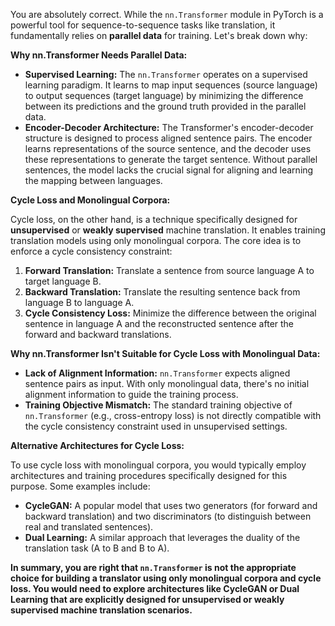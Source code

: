 You are absolutely correct. While the `nn.Transformer` module in PyTorch is a powerful tool for sequence-to-sequence tasks like translation, it fundamentally relies on **parallel data** for training. Let's break down why:

**Why nn.Transformer Needs Parallel Data:**

* **Supervised Learning:** The `nn.Transformer` operates on a supervised learning paradigm. It learns to map input sequences (source language) to output sequences (target language) by minimizing the difference between its predictions and the ground truth provided in the parallel data.
* **Encoder-Decoder Architecture:** The Transformer's encoder-decoder structure is designed to process aligned sentence pairs. The encoder learns representations of the source sentence, and the decoder uses these representations to generate the target sentence. Without parallel sentences, the model lacks the crucial signal for aligning and learning the mapping between languages.

**Cycle Loss and Monolingual Corpora:**

Cycle loss, on the other hand, is a technique specifically designed for **unsupervised** or **weakly supervised** machine translation. It enables training translation models using only monolingual corpora. The core idea is to enforce a cycle consistency constraint:

1. **Forward Translation:** Translate a sentence from source language A to target language B.
2. **Backward Translation:** Translate the resulting sentence back from language B to language A.
3. **Cycle Consistency Loss:** Minimize the difference between the original sentence in language A and the reconstructed sentence after the forward and backward translations.

**Why nn.Transformer Isn't Suitable for Cycle Loss with Monolingual Data:**

* **Lack of Alignment Information:**  `nn.Transformer` expects aligned sentence pairs as input. With only monolingual data, there's no initial alignment information to guide the training process.
* **Training Objective Mismatch:** The standard training objective of `nn.Transformer` (e.g., cross-entropy loss) is not directly compatible with the cycle consistency constraint used in unsupervised settings.

**Alternative Architectures for Cycle Loss:**

To use cycle loss with monolingual corpora, you would typically employ architectures and training procedures specifically designed for this purpose. Some examples include:

* **CycleGAN:** A popular model that uses two generators (for forward and backward translation) and two discriminators (to distinguish between real and translated sentences).
* **Dual Learning:** A similar approach that leverages the duality of the translation task (A to B and B to A).

**In summary, you are right that `nn.Transformer` is not the appropriate choice for building a translator using only monolingual corpora and cycle loss. You would need to explore architectures like CycleGAN or Dual Learning that are explicitly designed for unsupervised or weakly supervised machine translation scenarios.**
